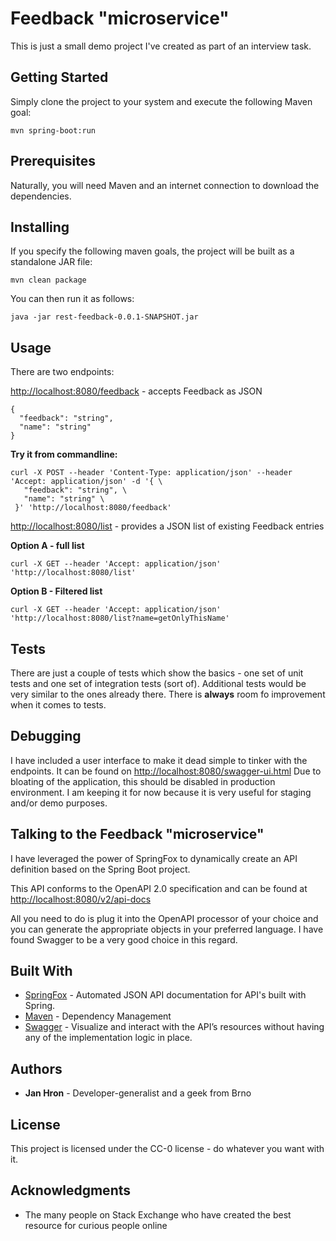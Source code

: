 # Feedback "microservice"

This is just a small demo project I've created as part of an interview task.

## Getting Started

Simply clone the project to your system and execute the following Maven goal:
```
mvn spring-boot:run
```
## Prerequisites

Naturally, you will need Maven and an internet connection to download the dependencies.

## Installing

If you specify the following maven goals, the project will be built as a standalone JAR file:
```
mvn clean package
```

You can then run it as follows:
```
java -jar rest-feedback-0.0.1-SNAPSHOT.jar
```
## Usage

There are two endpoints:

[http://localhost:8080/feedback](http://localhost:8080/feedback) - accepts Feedback as JSON
```
{
  "feedback": "string",
  "name": "string"
}
```
**Try it from commandline:**
```
curl -X POST --header 'Content-Type: application/json' --header 'Accept: application/json' -d '{ \ 
   "feedback": "string", \ 
   "name": "string" \ 
 }' 'http://localhost:8080/feedback'
```
[http://localhost:8080/list](http://localhost:8080/list) - provides a JSON list of existing Feedback entries

**Option A - full list**
```
curl -X GET --header 'Accept: application/json' 'http://localhost:8080/list'
```
**Option B - Filtered list**
```
curl -X GET --header 'Accept: application/json' 'http://localhost:8080/list?name=getOnlyThisName'
```
## Tests

There are just a couple of tests which show the basics - one set of unit tests and one set of integration tests (sort of).
Additional tests would be very similar to the ones already there.
There is **always** room fo improvement when it comes to tests.

## Debugging

I have included a user interface to make it dead simple to tinker with the endpoints.
It can be found on [http://localhost:8080/swagger-ui.html](http://localhost:8080/swagger-ui.html)
Due to bloating of the application, this should be disabled in production environment.
I am keeping it for now because it is very useful for staging and/or demo purposes.

## Talking to the Feedback "microservice"

I have leveraged the power of SpringFox to dynamically create an API definition based on the Spring Boot project.

This API conforms to the OpenAPI 2.0 specification and can be found at [http://localhost:8080/v2/api-docs](http://localhost:8080/v2/api-docs)

All you need to do is plug it into the OpenAPI processor of your choice and you can generate the appropriate objects in your preferred language.
I have found Swagger to be a very good choice in this regard.

## Built With

* [SpringFox](http://springfox.github.io/springfox/) - Automated JSON API documentation for API's built with Spring.
* [Maven](https://maven.apache.org/) - Dependency Management
* [Swagger](https://swagger.io/swagger-ui/) - Visualize and interact with the API’s resources without having any of the implementation logic in place.

## Authors

* **Jan Hron** - Developer-generalist and a geek from Brno

## License

This project is licensed under the CC-0 license - do whatever you want with it.

## Acknowledgments

* The many people on Stack Exchange who have created the best resource for curious people online

